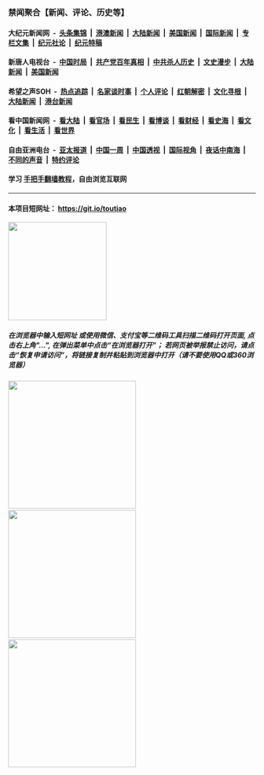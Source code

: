 ### 禁闻聚合【新闻、评论、历史等】

#### 大纪元新闻网 &nbsp;-&nbsp; [头条集锦](indexes/E头条集锦.md?t=02151544) &nbsp;|&nbsp; [港澳新闻](indexes/E港澳新闻.md?t=02151544)  &nbsp;|&nbsp; [大陆新闻](indexes/E大陆新闻.md?t=02151544) &nbsp;|&nbsp; [美国新闻](indexes/E美国新闻.md?t=02151544) &nbsp;|&nbsp; [国际新闻](indexes/E国际新闻.md?t=02151544) &nbsp;|&nbsp; [专栏文集](indexes/E专栏文集.md?t=02151544) &nbsp;|&nbsp; [纪元社论](indexes/E纪元社论.md?t=02151544) &nbsp;|&nbsp; [纪元特稿](indexes/E纪元特稿.md?t=02151544) 

#### 新唐人电视台 &nbsp;-&nbsp; [中国时局](indexes/N中国时局.md?t=02151544) &nbsp;|&nbsp; [共产党百年真相](indexes/N共产党百年真相.md?t=02151544) &nbsp;|&nbsp; [中共杀人历史](indexes/N中共杀人历史.md?t=02151544) &nbsp;|&nbsp; [文史漫步](indexes/N文史漫步.md?t=02151544) &nbsp;|&nbsp; [大陆新闻](indexes/N大陆新闻.md?t=02151544) &nbsp;|&nbsp; [美国新闻](indexes/N美国新闻.md?t=02151544)

#### 希望之声SOH &nbsp;-&nbsp; [热点追踪](indexes/H热点追踪.md?t=02151544) &nbsp;|&nbsp; [名家谈时事](indexes/H名家谈时事.md?t=02151544) &nbsp;|&nbsp; [个人评论](indexes/H个人评论.md?t=02151544)  &nbsp;|&nbsp; [红朝解密](indexes/H红朝解密.md?t=02151544) &nbsp;|&nbsp; [文化寻根](indexes/H文化寻根.md?t=02151544) &nbsp;|&nbsp; [大陆新闻](indexes/H大陆新闻.md?t=02151544) &nbsp;|&nbsp; [港台新闻](indexes/H港台新闻.md?t=02151544)

#### 看中国新闻网 &nbsp;-&nbsp; [看大陆](indexes/S看大陆.md?t=02151544) &nbsp;|&nbsp; [看官场](indexes/S看官场.md?t=02151544) &nbsp;|&nbsp; [看民生](indexes/S看民生.md?t=02151544)  &nbsp;|&nbsp; [看博谈](indexes/S看博谈.md?t=02151544) &nbsp;|&nbsp; [看财经](indexes/S看财经.md?t=02151544) &nbsp;|&nbsp; [看史海](indexes/S看史海.md?t=02151544) &nbsp;|&nbsp; [看文化](indexes/S看文化.md?t=02151544) &nbsp;|&nbsp; [看生活](indexes/S看生活.md?t=02151544) &nbsp;|&nbsp; [看世界](indexes/S看世界.md?t=02151544)

#### 自由亚洲电台 &nbsp;-&nbsp; [亚太报道](indexes/R亚太报道.md?t=02151544) &nbsp;|&nbsp; [中国一周](indexes/R中国一周.md?t=02151544) &nbsp;|&nbsp; [中国透视](indexes/R中国透视.md?t=02151544)  &nbsp;|&nbsp; [国际视角](indexes/R国际视角.md?t=02151544) &nbsp;|&nbsp; [夜话中南海](indexes/R夜话中南海.md?t=02151544) &nbsp;|&nbsp; [不同的声音](indexes/R不同的声音.md?t=02151544) &nbsp;|&nbsp; [特约评论](indexes/R特约评论.md?t=02151544)

#### 学习 [手把手翻墙教程](https://github.com/gfw-breaker/guides/wiki)，自由浏览互联网

----

#### 本项目短网址： https://git.io/toutiao
<img src="https://raw.githubusercontent.com/gfw-breaker/banned-news/master/scripts/img/qr.png" width="200px"/>  

##### 在浏览器中输入短网址 或使用微信、支付宝等二维码工具扫描二维码打开页面, 点击右上角"...", 在弹出菜单中点击“在浏览器打开”； 若网页被举报禁止访问，请点击“恢复申请访问”，将链接复制并粘贴到浏览器中打开（请不要使用QQ或360浏览器）

<img src="https://raw.githubusercontent.com/gfw-breaker/banned-news/master/scripts/img/1.png" width="260px"/> &nbsp; <img src="https://raw.githubusercontent.com/gfw-breaker/banned-news/master/scripts/img/2.png" width="260px"/> &nbsp; <img src="https://raw.githubusercontent.com/gfw-breaker/banned-news/master/scripts/img/3.png" width="260px"/>
